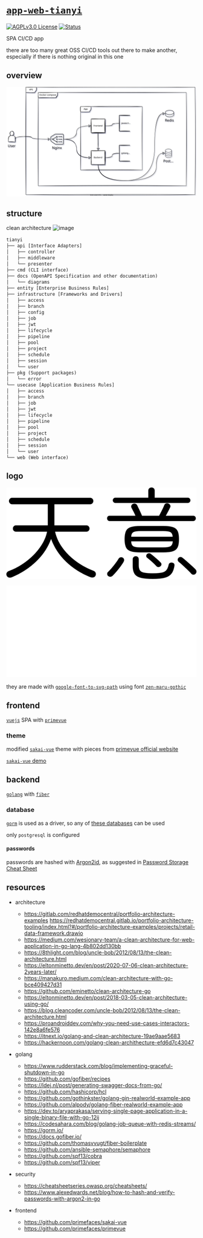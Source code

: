 # [`app-web-tianyi`][repo-url]

<!-- shields -->

[![AGPLv3.0 License][license-shield]][license-url]
[![Status][status-abandoned-shield]][repo-url]

<!-- description -->

SPA CI/CD app

there are too many great OSS CI/CD tools out there to make another,
especially if there is nothing original in this one

<!-- relative links -->

<!-- project links -->

[repo-url]: https://github.com/shishifubing-com/app-web-tianyi
[license-url]: https://github.com/shishifubing/app-web-tianyi/blob/main/LICENSE

<!-- external links -->

<!-- shield links -->

[license-shield]: https://img.shields.io/github/license/shishifubing/app-web-tianyi.svg?style=for-the-badge
[status-abandoned-shield]: https://img.shields.io/badge/status-abandoned-red?style=for-the-badge

## overview

![overview](./docs/diagrams/app-web-tianyi.drawio.svg)

## structure

clean architecture
![image](https://blog.cleancoder.com/uncle-bob/images/2012-08-13-the-clean-architecture/CleanArchitecture.jpg)

```
tianyi
├── api [Interface Adapters]
│   ├── controller
│   ├── middleware
│   └── presenter
├── cmd (CLI interface)
├── docs (OpenAPI Specification and other documentation)
│   └── diagrams
├── entity [Enterprise Business Rules]
├── infrastructure [Frameworks and Drivers]
│   ├── access
│   ├── branch
│   ├── config
│   ├── job
│   ├── jwt
│   ├── lifecycle
│   ├── pipeline
│   ├── pool
│   ├── project
│   ├── schedule
│   ├── session
│   └── user
├── pkg (Support packages)
│   └── error
└── usecase [Application Business Rules]
│   ├── access
│   ├── branch
│   ├── job
│   ├── jwt
│   ├── lifecycle
│   ├── pipeline
│   ├── pool
│   ├── project
│   ├── schedule
│   ├── session
│   └── user
└── web (Web interface)
```

## logo

![black logo](./web/public/images/logo-dark.svg)

![white logo](./web/public/images/logo-white.svg)

they are made with [`google-font-to-svg-path`](https://danmarshall.github.io/google-font-to-svg-path/)
using font
[`zen-maru-gothic`](https://fonts.adobe.com/fonts/zen-maru-gothic#licensing-section)

## frontend

[`vuejs`](https://vuejs.org/) SPA with
[`primevue`](https://www.primefaces.org/primevue/)

### theme

modified [`sakai-vue`](https://github.com/primefaces/sakai-vue) theme
with pieces from
[primevue official website](https://github.com/primefaces/primevue)

[`sakai-vue` demo](https://www.primefaces.org/sakai-vue/)

## backend

[`golang`](https://go.dev/) with
[`fiber`](https://docs.gofiber.io/)

### database

[`gorm`](https://gorm.io/) is used as a driver, so any of
[these databases](https://gorm.io/docs/connecting_to_the_database.html)
can be used

only `postgresql` is configured

#### passwords

passwords are hashed with [Argon2id](https://cheatsheetseries.owasp.org/cheatsheets/Password_Storage_Cheat_Sheet.html#argon2id),
as suggested in
[Password Storage Cheat Sheet](https://cheatsheetseries.owasp.org/cheatsheets/Password_Storage_Cheat_Sheet.html)

## resources

- architecture

  - https://gitlab.com/redhatdemocentral/portfolio-architecture-examples
    https://redhatdemocentral.gitlab.io/portfolio-architecture-tooling/index.html?#/portfolio-architecture-examples/projects/retail-data-framework.drawio
  - https://medium.com/wesionary-team/a-clean-architecture-for-web-application-in-go-lang-4b802dd130bb
  - https://8thlight.com/blog/uncle-bob/2012/08/13/the-clean-architecture.html
  - https://eltonminetto.dev/en/post/2020-07-06-clean-architecture-2years-later/
  - https://manakuro.medium.com/clean-architecture-with-go-bce409427d31
  - https://github.com/eminetto/clean-architecture-go
  - https://eltonminetto.dev/en/post/2018-03-05-clean-architecture-using-go/
  - https://blog.cleancoder.com/uncle-bob/2012/08/13/the-clean-architecture.html
  - https://proandroiddev.com/why-you-need-use-cases-interactors-142e8a6fe576
  - https://itnext.io/golang-and-clean-architecture-19ae9aae5683
  - https://hackernoon.com/golang-clean-archithecture-efd6d7c43047

- golang

  - https://www.rudderstack.com/blog/implementing-graceful-shutdown-in-go
  - https://github.com/gofiber/recipes
  - https://ldej.nl/post/generating-swagger-docs-from-go/
  - https://github.com/hashicorp/hcl
  - https://github.com/gothinkster/golang-gin-realworld-example-app
  - https://github.com/alpody/golang-fiber-realworld-example-app
  - https://dev.to/aryaprakasa/serving-single-page-application-in-a-single-binary-file-with-go-12ij
  - https://codesahara.com/blog/golang-job-queue-with-redis-streams/
  - https://gorm.io/
  - https://docs.gofiber.io/
  - https://github.com/thomasvvugt/fiber-boilerplate
  - https://github.com/ansible-semaphore/semaphore
  - https://github.com/spf13/cobra
  - https://github.com/spf13/viper

- security

  - https://cheatsheetseries.owasp.org/cheatsheets/
  - https://www.alexedwards.net/blog/how-to-hash-and-verify-passwords-with-argon2-in-go

- frontend

  - https://github.com/primefaces/sakai-vue
  - https://github.com/primefaces/primevue
